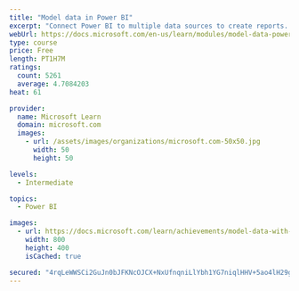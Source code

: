 ```yaml
---
title: "Model data in Power BI"
excerpt: "Connect Power BI to multiple data sources to create reports. Define the relationship between your data sources."
webUrl: https://docs.microsoft.com/en-us/learn/modules/model-data-power-bi/
type: course
price: Free
length: PT1H7M
ratings:
  count: 5261
  average: 4.7084203
heat: 61

provider:
  name: Microsoft Learn
  domain: microsoft.com
  images:
    - url: /assets/images/organizations/microsoft.com-50x50.jpg
      width: 50
      height: 50

levels:
  - Intermediate

topics:
  - Power BI

images:
  - url: https://docs.microsoft.com/learn/achievements/model-data-with-power-bi-desktop-social.png
    width: 800
    height: 400
    isCached: true

secured: "4rqLeWWSCi2GuJn0bJFKNcOJCX+NxUfnqniLlYbh1YG7niqlHHV+5ao4lH29gXgHjlvVMSB6fx3HL6KZctuXZaMtk6gsC/oUGlscaR9p7mT50m0QzaJhiwYACYMeE+XnrHO+Gn33uT/VvBgMMX88IJRltJmzirN2AHcWi7iB1fuRzGUMD4NxCZVMrTSCm/a2mczikNWklYH28xL/cD4c7SY8diN7KLAEt0sjWHnlhFY6JrDDYkGS1mkywE0QwLxgAJSgAaqgtLhj5Lh1CeSWxobaQ20oTNz9EjUp+Umxiqfa3xbFpSFI3ESwwDe1o7r+rbaus2Xbyy9giBqxnsAToXxCqKcQu8/pjJG0aRQM7umi18UK6sCjOXBj+ZsR2+PYoSwaf3uAa1Qdetr7qxnvaAZNZEM1ItBaorTzJEcKUok=;ZXvyxm2FXt5mklze1xi1PQ=="
---
```



